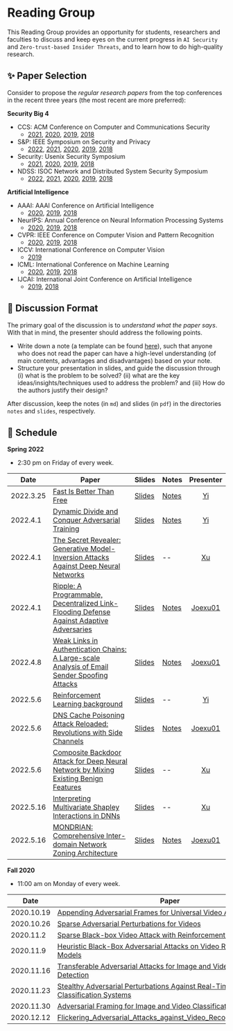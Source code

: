 # Reading Group

 This Reading Group provides an opportunity for students, researchers and faculties to discuss and keep eyes on the current progress in `AI Security` and `Zero-trust-based Insider Threats`, and to learn how to do high-quality research.

## :sparkles: Paper Selection

Consider to propose the *regular research papers* from the top conferences in the recent three years (the most recent are more preferred):

**Security Big 4**  

- CCS: ACM Conference on Computer and Communications Security
  - [2021](https://www.sigsac.org/ccs/CCS2021/accepted-papers.html), [2020](https://www.sigsac.org/ccs/CCS2020/accepted-papers.html), [2019](https://sigsac.org/ccs/CCS2019/index.php/program/accepted-papers/), [2018](https://www.sigsac.org/ccs/CCS2018/accepted/papers/)
- S&P: IEEE Symposium on Security and Privacy
  - [2022](https://www.ieee-security.org/TC/SP2022/program-papers.html), [2021](https://www.ieee-security.org/TC/SP2021/program-papers.html), [2020](http://www.ieee-security.org/TC/SP2020/program-papers.html), [2019](http://www.ieee-security.org/TC/SP2019/program-papers.html), [2018](https://www.ieee-security.org/TC/SP2018/program-papers.html)
- Security: Usenix Security Symposium
  - [2021](https://www.usenix.org/conference/usenixsecurity21), [2020](https://www.usenix.org/conference/usenixsecurity20), [2019](https://www.usenix.org/conference/usenixsecurity19), [2018](https://www.usenix.org/conference/usenixsecurity18)
- NDSS: ISOC Network and Distributed System Security Symposium
  - [2022](https://www.ndss-symposium.org/ndss2022/accepted-papers/), [2021](https://www.ndss-symposium.org/ndss2021/accepted-papers/), [2020]( https://www.ndss-symposium.org/ndss2020/accepted-papers/), [2019](https://www.ndss-symposium.org/ndss-program/ndss-symposium-2019-program/), [2018](https://www.ndss-symposium.org/ndss2018/programme/)

**Artificial Intelligence**  

- AAAI: AAAI Conference on Artificial Intelligence
  - [2020](https://aaai.org/Library/AAAI/aaai20contents.php), [2019](https://aaai.org/Library/AAAI/aaai19contents.php),  [2018](https://aaai.org/Library/AAAI/aaai18contents.php)
- NeurIPS: Annual Conference on Neural Information Processing Systems
  - [2020](https://neurips.cc/Conferences/2020/AcceptedPapersInitial), [2019](https://neurips.cc/Conferences/2019/Schedule?type=Poster),  [2018](https://neurips.cc/Conferences/2018/Schedule?type=Poster)
- CVPR: IEEE Conference on Computer Vision and Pattern Recognition
  - [2020](https://openaccess.thecvf.com/CVPR2020), [2019](https://openaccess.thecvf.com/CVPR2019),  [2018](https://openaccess.thecvf.com/CVPR2018)
- ICCV: International Conference on Computer Vision
  - [2019](https://openaccess.thecvf.com/ICCV2019)
- ICML: International Conference on Machine Learning
  - [2020](https://icml.cc/virtual/2020/papers.html?filter=keywords), [2019](https://icml.cc/virtual/2019/papers.html?filter=keywords),  [2018](https://icml.cc/virtual/2018/papers.html?filter=keywords)
- IJCAI: International Joint Conference on Artificial Intelligence
  - [2019](https://www.ijcai19.org/accepted-papers.html),  [2018](http://ijcai-18.org/accepted-papers/index.html)

## :page_facing_up: Discussion Format

The primary goal of the discussion is to *understand what the paper says*. With that in mind, the presenter should address the following points.

- Write down a note (a template can be found [here](./template/notes_tpl.md)), such that anyone who does not read the paper can have a high-level understanding (of main contents, advantages and disadvantages) based on your note. 
- Structure your presentation in slides, and guide the discussion through (i) what is the problem to be solved? (ii) what are the key ideas/insights/techniques used to address the problem? and (iii) How do the authors justify their design?

After discussion, keep the notes (in `md`) and slides (in `pdf`) in the directories `notes` and `slides`, respectively.

## :pushpin: Schedule

**Spring 2022**

- 2:30 pm on Friday of every week.

| Date      | Paper                                                                                                                                                                       | Slides                                                                                                                            | Notes                                                                                                                       | Presenter                             |
| --------- | --------------------------------------------------------------------------------------------------------------------------------------------------------------------------- | --------------------------------------------------------------------------------------------------------------------------------- | --------------------------------------------------------------------------------------------------------------------------- |:-------------------------------------:|
| 2022.3.25 | [Fast Is Better Than Free](https://arxiv.org/pdf/2001.03994.pdf)                                                                                                            | [Slides](./Slides/Fast%20Is%20Better%20Than%20Free.pdf)                                                                           | [Notes](./notes/Fast_Is_Better_Than_Free.md)                                                                                | [Yi](https://github.com/Rid-Yi)       |
| 2022.4.1  | [Dynamic Divide and Conquer Adversarial Training](https://arxiv.org/pdf/2003.06555.pdf)                                                                                     | [Slides](./Slides/Dynamic_Divide_and_Conquer_Adversarial_Training.pdf)                                                            | [Notes](./notes/Dynamic_Divide_and_Conquer_Adversarial_Training.md)                                                         | [Yi](https://github.com/Rid-Yi)       |
| 2022.4.1  | [The Secret Revealer: Generative Model-Inversion Attacks Against Deep Neural Networks]( https://arxiv.org/abs/1911.07135)                                                   | [Slides](./Slides/Zhang_The_Secret_Revealer_Generative_Model-Inversion_Attacks_Against_Deep_Neural_Networks_CVPR_2020_paper.pptx) | --                                                                                                                          | [Xu](https://github.com/YixiaoXu)     |
| 2022.4.1  | [Ripple: A Programmable, Decentralized Link-Flooding Defense Against Adaptive Adversaries](https://www.usenix.org/conference/usenixsecurity21/presentation/xing)            | [Slides](./Slides/Ripple%20A%20Programmable,%20Decentralized%20Link-Flooding%20Defense%20Against%20Adaptive%20Adversaries.pdf)    | [Notes](./notes/Ripple%20A%20Programmable,%20Decentralized%20Link-Flooding%20Defense%20Against%20Adaptive%20Adversaries.md) | [Joexu01](https://github.com/joexu01) |
| 2022.4.8  | [Weak Links in Authentication Chains: A Large-scale Analysis of Email Sender Spoofing Attacks](https://www.usenix.org/conference/usenixsecurity21/presentation/shen-kaiwen) | [Slides](./Slides/Weak_Links_in_Authentication_Chains_A_Large-scale_Analysis_of_Email_Sender_Spoofing_Attacks.pdf)                | [Notes](./notes/Weak_Links_in_Authentication_Chains_A_Large-scale_Analysis_of_Email_Sender_Spoofing_Attacks.md)             | [Joexu01](https://github.com/joexu01) |
| 2022.5.6  | [Reinforcement Learning background](https://www.davidsilver.uk/teaching/)                                                                                                   | [Slides](./Slides/Reinforcement_Learning_background.pdf)                                                                          | --                                                                                                                          | [Yi](https://github.com/Rid-Yi)       |
| 2022.5.6  | [DNS Cache Poisoning Attack Reloaded: Revolutions with Side Channels](https://dl.acm.org/doi/10.1145/3372297.3417280)                                                       | [Slides](./Slides/Slides_DNS_Cache_Poisoning.pdf)                                                                                 | [Notes](./notes/Notes_DNS_Cache_Poisoning.md)                                                                               | [Joexu01](https://github.com/joexu01) |
| 2022.5.6  | [Composite Backdoor Attack for Deep Neural Network by Mixing Existing Benign Features](https://dl.acm.org/doi/pdf/10.1145/3372297.3423362)                                  | [Slides](./Slides/Composite_Backdoor_Attack_for_Deep_Neural_Network_by_Mixing_Existing_Benign_Features.pptx)                      | --                                                                                                                          | [Xu](https://github.com/YixiaoXu)     |
| 2022.5.16 | [Interpreting Multivariate Shapley Interactions in DNNs](https://arxiv.org/pdf/2010.05045.pdf)                                                                              | [Slides](./Slides/Interpreting_Multivariate_Shapley_Interactions_in_DNNs.pptx)                                                    | --                                                                                                                          | [Xu](https://github.com/YixiaoXu)     |
| 2022.5.16 | [MONDRIAN: Comprehensive Inter-domain Network Zoning Architecture](https://dx.doi.org/10.14722/ndss.2021.24378)                                                             | [Slides](./Slides/Slides_PDF_MONDRIAN_Inter-domain_Zoning.pdf)                                                                    | [Notes](./notes/Inter-domain_Network_Zoning_Summary.md)                                                                     | [Joexu01](https://github.com/joexu01) |

**Fall 2020**  

- 11:00 am on Monday of every week.

| Date       | Paper                                                                                                                                                                      | Slides                                                                                           | Notes                                                                                                |
| ---------- | -------------------------------------------------------------------------------------------------------------------------------------------------------------------------- | ------------------------------------------------------------------------------------------------ | ---------------------------------------------------------------------------------------------------- |
| 2020.10.19 | [Appending Adversarial Frames for Universal Video Attack](https://arxiv.org/abs/1912.04538)                                                                                | [Slides](./Slides/Appending%20Adversarial%20Frames%20for%20Universal%20Video.pdf)                | --                                                                                                   |
| 2020.10.26 | [Sparse Adversarial Perturbations for Videos](https://aaai.org/ojs/index.php/AAAI/article/view/4927)                                                                       | [Slides](./Slides/Sparse%20Adversarial%20Perturbations%20for%20Videos.pdf)                       | [Notes](./notes/Sparse_Adversarial_Perturbations_for_Videos.md)                                      |
| 2020.11.2  | [Sparse Black-box Video Attack with Reinforcement Learning](https://arxiv.org/abs/2001.03754)                                                                              | [Slides](./Slides/Sparse_Black-box_Video_Attack_with_Reinforcement_Learning.pdf)                 | [Notes](./notes/Sparse_Black-box_Video_Attack_with_Reinforcement_Learning.md)                        |
| 2020.11.9  | [Heuristic Black-Box Adversarial Attacks on Video Recognition Models](https://ojs.aaai.org//index.php/AAAI/article/view/6918)                                              | [Slides](./Slides/Heuristic_Black-Box_Adversarial_Attacks_on_Video_Recognition_Models.pdf)       | [Notes](./notes/Heuristic_Black-Box_Adversarial_Attacks_on_Video_Recognition_Models.md)              |
| 2020.11.16 | [Transferable Adversarial Attacks for Image and Video Object Detection](https://arxiv.org/abs/1811.12641)                                                                  | [Slides](./Slides/Transferable_Adversarial_Attacks_for_Image_and_Video_Object_Detection.pdf)     | --                                                                                                   |
| 2020.11.23 | [Stealthy Adversarial Perturbations Against Real-Time Video Classification Systems](https://www.ndss-symposium.org/wp-content/uploads/2019/02/ndss2019_03A-3_Li_paper.pdf) | [Slides](https://www.ndss-symposium.org/wp-content/uploads/ndss2019_03A-3_Li_slides.pdf)         | [Notes](./notes/Stealthy_Adversarial_Perturbations_Against_Real-time_Video_Classification_System.md) |
| 2020.11.30 | [Adversarial Framing for Image and Video Classification](https://aaai.org/ojs/index.php/AAAI/article/view/5175)                                                            | [Slides](./Slides/Adversarial%20Framing%20for%20Image%20and%20Video%20Classification_Slides.pdf) | [Notes](./notes/Adversarial%20Framing%20for%20Image%20and%20Video%20Classification.md)               |
| 2020.12.12 | [Flickering_Adversarial_Attacks_against_Video_Recognition_Networks](https://arxiv.org/abs/2002.05123)                                                                      | [Slides](./Slides/Flickering_Adversarial_Attacks_against_Video_Recognition_Networks.pdf)         | [Notes](./notes/Flickering_Adversarial_Attacks_against_Video_Recognition_Networks.md)                |
